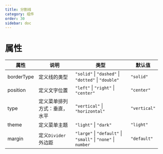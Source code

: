 ```yaml
---
title: 分割线
category: 组件
order: 30
sidebar: doc
---
```


# 属性

| 属性 | 说明 | 类型 | 默认值 |
| --- | --- | --- | --- |
| borderType | 定义线的类型 | `"solid"` &#124; `"dashed"` &#124; `"dotted"` &#124; `"double"` | `"solid"` |
| position | 定义文字位置 | `"left"` &#124; `"right"` &#124; `"center"` | `"center"` |
| type | 定义菜单排列方式：垂直，水平 | `"vertical"` &#124; `"horizontal"` | `"vertical"` |
| theme | 定义菜单主题 | `"light"` &#124; `"dark"` | `"light"` |
| margin | 定义`Divider`外边距 | `"large"` &#124; `"default"` &#124; `"small"` &#124; `"none"` &#124; `number` | `"default"` |
